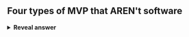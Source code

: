 ## Four types of MVP that AREN't software
<details>
<summary><b>Reveal answer</b></summary>
1. Concierge MVP<br>2. Wizard of Oz MVP<br>3. Landing Page MVP<br>4. Video MVP
</details>
